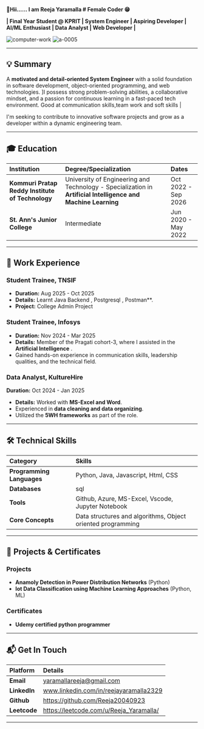 **👋Hii...... I am Reeja Yaramalla # Female Coder 😁**
                                                                                                                  
**| Final Year Student @ KPRIT | System Engineer | Aspiring Developer | AI/ML Enthusiast | Data Analyst | Web Developer |** 

 ![computer-work](https://github.com/user-attachments/assets/de9e8835-1701-4736-90fa-6642e894965c)     ![a-0005](https://github.com/user-attachments/assets/e812d76b-f041-49c6-ab0d-f7fe637a2eb8)
    
 




---

## 💡 Summary

A **motivated and detail-oriented System Engineer** with a solid foundation in software development, object-oriented programming, and web technologies. ]I possess strong problem-solving abilities, a collaborative mindset, and a passion for continuous learning in a fast-paced tech environment. Good at communication skills,team work and soft skills |

I'm seeking to contribute to innovative software projects and grow as a developer within a dynamic engineering team.

---

## 🎓 Education

| Institution | Degree/Specialization | Dates |
| :--- | :--- | :--- |
| **Kommuri Pratap Reddy Institute of Technology**  | University of Engineering and Technology - Specialization in **Artificial Intelligence and Machine Learning**  | Oct 2022 - Sep 2026  |
| **St. Ann's Junior College**  | Intermediate  | Jun 2020 - May 2022 |

---

## 💼 Work Experience
### **Student Trainee, TNSIF**
* **Duration:** Aug 2025 - Oct 2025
* **Details:** Learnt Java Backend , Postgresql , Postman**.
* **Project:** College Admin Project
  
### **Student Trainee, Infosys** 
* **Duration:** Nov 2024 - Mar 2025 
* **Details:** Member of the Pragati cohort-3, where I assisted in the **Artificial Intelligence** .
* Gained hands-on experience in communication skills, leadership qualities, and the technical field.

### **Data Analyst, KultureHire** 
**Duration:** Oct 2024 - Jan 2025 
* **Details:** Worked with **MS-Excel and Word**.
* Experienced in **data cleaning and data organizing**.
* Utilized the **5WH frameworks** as part of the role.

---

## 🛠️ Technical Skills

| Category | Skills |
| :--- | :--- |
| **Programming Languages** | Python, Java, Javascript, Html, CSS  |
| **Databases** | sql  |
| **Tools** | Github, Azure, MS-Excel, Vscode, Jupyter Notebook  |
| **Core Concepts** | Data structures and algorithms, Object oriented programming  |


---

## 📂 Projects & Certificates

### **Projects**
* **Anamoly Detection in Power Distribution Networks** (Python) 
* **Iot Data Classification using Machine Learning Approaches** (Python, ML) 


### **Certificates**
* **Udemy certified python programmer** 

---

## 📬 Get In Touch

| Platform | Details |
| :--- | :--- |
| **Email** | yaramallareeja@gmail.com |
| **LinkedIn** | www.linkedin.com/in/reejayaramalla2329  |
| **Github** | https://github.com/Reeja20040923   |
| **Leetcode** | https://leetcode.com/u/Reeja_Yaramalla/  |



---

